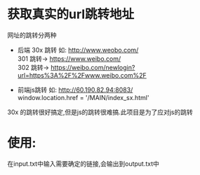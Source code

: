 # 获取真实的url跳转地址
网址的跳转分两种  
+ 后端 30x 跳转
    如: http://www.weobo.com/  
    301 跳转-> https://www.weibo.com/  
    302 跳转-> https://weibo.com/newlogin?url=https%3A%2F%2Fwww.weibo.com%2F  

+ 前端js跳转
  如: http://60.190.82.94:8083/  
  window.location.href = '/MAIN/index_sx.html'

30x 的跳转很好搞定,但是js的跳转很难搞.此项目是为了应对js的跳转

# 使用:  
在input.txt中输入需要确定的链接,会输出到output.txt中